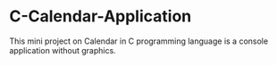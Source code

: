 # C-Calendar-Application
This mini project on Calendar in C programming language is a console application without graphics. 
